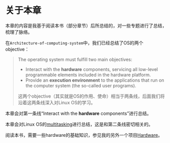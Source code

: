 # 关于本章

本章的内容是我基于阅读本书（部分章节）后所总结的，对一些专题进行了总结，梳理了脉络。

在`Architecture-of-computing-system`中，我们已经总结了OS的两个objective：

> The operating system must fulfill two main objectives:
>
> - Interact with the **hardware** components, servicing all low-level programmable elements included in the hardware platform.
> - Provide an **execution environment** to the applications that run on the computer system (the so-called user programs).
>
> 这两个objective（其实就是OS的作用、使命）相当于两条线，后面我们将沿着这两条线深入对Linux OS的学习。

本章会对第一条线“Interact with the **hardware** components”进行总结。

本章会对Linux OS的[multitasking](https://en.wikipedia.org/wiki/Computer_multitasking)进行总结，这是和第二条线密切相关的。

阅读本书，需要一些hardware的基础知识，参见我的另外一个项目[Hardware](https://dengking.github.io/Hardware/)。

